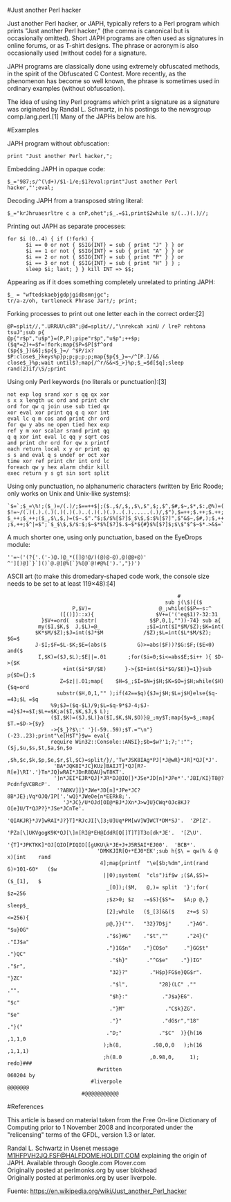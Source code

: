 #Just another Perl hacker  
  
Just another Perl hacker, or JAPH, typically refers to a Perl program which prints "Just another Perl hacker," (the comma is canonical but is occasionally omitted). Short JAPH programs are often used as signatures in online forums, or as T-shirt designs. The phrase or acronym is also occasionally used (without code) for a signature.  
  
JAPH programs are classically done using extremely obfuscated methods, in the spirit of the Obfuscated C Contest. More recently, as the phenomenon has become so well known, the phrase is sometimes used in ordinary examples (without obfuscation).  
   
The idea of using tiny Perl programs which print a signature as a signature was originated by Randal L. Schwartz, in his postings to the newsgroup comp.lang.perl.[1] Many of the JAPHs below are his.  
  
#Examples  
  
JAPH program without obfuscation:
```
print "Just another Perl hacker,";
```
Embedding JAPH in opaque code:
```
$_='987;s/^(\d+)/$1-1/e;$1?eval:print"Just another Perl hacker,"';eval;
```
Decoding JAPH from a transposed string literal:
```
$_="krJhruaesrltre c a cnP,ohet";$_.=$1,print$2while s/(..)(.)//;
```
Printing out JAPH as separate processes:
```
for $i (0..4) { if (!fork) {
      $i == 0 or not { $SIG{INT} = sub { print "J" } } or
      $i == 1 or not { $SIG{INT} = sub { print "A" } } or
      $i == 2 or not { $SIG{INT} = sub { print "P" } } or
      $i == 3 or not { $SIG{INT} = sub { print "H" } } ;
      sleep $i; last; } } kill INT => $$;
```
Appearing as if it does something completely unrelated to printing JAPH:
```
$_ = "wftedskaebjgdpjgidbsmnjgc";
tr/a-z/oh, turtleneck Phrase Jar!/; print;
```
Forking processes to print out one letter each in the correct order:[2]
```
@P=split//,".URRUU\c8R";@d=split//,"\nrekcah xinU / lreP rehtona tsuJ";sub p{
@p{"r$p","u$p"}=(P,P);pipe"r$p","u$p";++$p;($q*=2)+=$f=!fork;map{$P=$P[$f^ord
($p{$_})&6];$p{$_}=/ ^$P/ix?$P:close$_}keys%p}p;p;p;p;p;map{$p{$_}=~/^[P.]/&&
close$_}%p;wait until$?;map{/^r/&&<$_>}%p;$_=$d[$q];sleep rand(2)if/\S/;print
```
Using only Perl keywords (no literals or punctuation):[3]
```
not exp log srand xor s qq qx xor
s x x length uc ord and print chr
ord for qw q join use sub tied qx
xor eval xor print qq q q xor int
eval lc q m cos and print chr ord
for qw y abs ne open tied hex exp
ref y m xor scalar srand print qq
q q xor int eval lc qq y sqrt cos
and print chr ord for qw x printf
each return local x y or print qq
s s and eval q s undef or oct xor
time xor ref print chr int ord lc
foreach qw y hex alarm chdir kill
exec return y s gt sin sort split
```
Using only punctuation, no alphanumeric characters (written by Eric Roode; only works on Unix and Unix-like systems):
```
`$=`;$_=\%!;($_)=/(.)/;$==++$|;($.,$/,$,,$\,$",$;,$^,$#,$~,$*,$:,@%)=(
$!=~/(.)(.).(.)(.)(.)(.)..(.)(.)(.)..(.)......(.)/,$"),$=++;$.++;$.++;
$_++;$_++;($_,$\,$,)=($~.$"."$;$/$%[$?]$_$\$,$:$%[$?]",$"&$~,$#,);$,++
;$,++;$^|=$";`$_$\$,$/$:$;$~$*$%[$?]$.$~$*${#}$%[$?]$;$\$"$^$~$*.>&$=`
```
A much shorter one, using only punctuation, based on the EyeDrops module:
```
''=~('(?{'.('-)@.)@_*([]@!@/)(@)@-@),@(@@+@)'
^'][)@]`}`]()`@.@]@%[`}%[@`@!#@%[').',"})')
```
ASCII art (to make this dromedary-shaped code work, the console size needs to be set to at least 119×48):[4]
```
                                                       #
                                                   sub j(\$){($
                     P,$V)=                      @_;while($$P=~s:^
                 ([()])::x){                    $V+=('('eq$1)?-32:31
           }$V+=ord(  substr(                 $$P,0,1,""))-74} sub a{
          my($I,$K,$  J,$L)=@_               ;$I=int($I*$M/$Z);$K=int(
         $K*$M/$Z);$J=int($J*$M             /$Z);$L=int($L*$M/$Z); $G=$
         J-$I;$F=$L-$K;$E=(abs($          G)>=abs($F))?$G:$F;($E<0) and($
          I,$K)=($J,$L);$E||=.01       ;for($i=0;$i<=abs$E;$i++ ){ $D->{$K
                  +int($i*$F/$E)      }->{$I+int($i*$G/$E)}=1}}sub p{$D={};$
                 Z=$z||.01;map{    $H=$_;$I=$N=j$H;$K=$O=j$H;while($H){$q=ord
                substr($H,0,1,"" );if(42==$q){$J=j$H;$L=j$H}else{$q-=43;$L =$q
              %9;$J=($q-$L)/9;$L=$q-9*$J-4;$J-=4}$J+=$I;$L+=$K;a($I,$K,$J,$ L);
              ($I,$K)=($J,$L)}a($I,$K,$N,$O)}@_;my$T;map{$y=$_;map{ $T.=$D->{$y}
              ->{$_}?$\:' '}(-59..59);$T.="\n"}(-23..23);print"\e[H$T"}$w= eval{
              require Win32::Console::ANSI};$b=$w?'1;7;':"";($j,$u,$s,$t,$a,$n,$o
              ,$h,$c,$k,$p,$e,$r,$l,$C)=split/}/,'Tw*JSK8IAg*PJ[*J@wR}*JR]*QJ[*J'.
               'BA*JQK8I*JC}KUz]BAIJT]*QJ[R?-R[e]\RI'.'}Tn*JQ]wRAI*JDnR8QAU}wT8KT'.
               ']n*JEI*EJR*QJ]*JR*DJ@IQ[}*JSe*JD[n]*JPe*'.'JBI/KI}T8@?PcdnfgVCBRcP'.
                '?ABKV]]}*JWe*JD[n]*JPe*JC?8B*JE};Vq*OJQ/IP['.'wQ}*JWeOe{n*EERk8;'.
                  'J*JC}/U*OJd[OI@*BJ*JXn*J>w]U}CWq*OJc8KJ?O[e]U/T*QJP?}*JSe*JCnTe'.
                   'QIAKJR}*JV]wRAI*J?}T]*RJcJI[\]3;U]Uq*PM[wV]W]WCT*DM*SJ'.  'ZP[Z'.
                      'PZa[\]UKVgogK9K*QJ[\]n[RI@*EH@IddR[Q[]T]T]T3o[dk*JE'.  '[Z\U'.
                        '{T]*JPKTKK]*OJ[QIO[PIQIO[[gUKU\k*JE+J+J5R5AI*EJ00'.  'BCB*'.
                             'DMKKJIR[Q+*EJ0*EK';sub h{$\ = qw(% & @ x)[int    rand
                              4];map{printf  "\e[$b;%dm",int(rand 6)+101-60*   ($w
                               ||0);system(  "cls")if$w ;($A,$S)=    ($_[1],   $
                                _[0]);($M,   @,)= split  '}';for(     $z=256
                                ;$z>0; $z   -=$S){$S*=   $A;p @,}      sleep$_
                                [2];while   ($_[3]&&($    z+=$ S)       <=256){
                                p@,}}("".   "32}7D$j"     ."}AG".       "$u}OG"
                                ."$s}WG"    ."$t",""      ."24}("        ."IJ$a"
                                ."}1G$n"    ."}CO$o"     ."}GG$t"        ."}QC"
                                 ."$h}"      ."^G$e"    ."})IG"          ."$r",
                                 "32}?"       ."H$p}FG$e}QG$r".          "}ZC"
                                 ."$l",          "28}(LC" .""            ."".
                                 "$h}:"           ."J$a}EG".             "$c"
                                 ."}M"             ."C$k}ZG".            "$e"
                                 ."}"             ."dG$r","18"          ."}("
                                ."D;"            ."$C"  )}{h(16         ,1,1,0
                               );h(8,          .98,0,0   );h(16         ,1,1,1)
                               ;h(8.0         ,0.98,0,     1);         redo}###
                             #written                                 060204 by
                           #liverpole                                  @@@@@@@
                        #@@@@@@@@@@@

```
  
#References  
  
This article is based on material taken from the Free On-line Dictionary of Computing prior to 1 November 2008 and incorporated under the "relicensing" terms of the GFDL, version 1.3 or later.  
  
Randal L. Schwartz in Usenet message M1HFPVH2JQ.FSF@HALFDOME.HOLDIT.COM explaining the origin of JAPH. Available through Google.com Plover.com  
Originally posted at perlmonks.org by user blokhead   
Originally posted at perlmonks.org by user liverpole.  
  
Fuente: https://en.wikipedia.org/wiki/Just_another_Perl_hacker  
  

